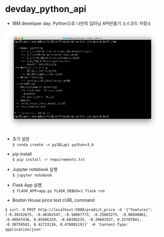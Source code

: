 # devday_python_api

- IBM developer day: Python으로 나만의 딥러닝 API만들기 소스코드 저장소

![file list](/screenshot.png)

- 초기 설정   
`$ conda create -n py3DLapi python=3.6`

- pip install  
`$ pip install -r requirements.txt`

- Jupyter notebook 실행  
`$ jupyter notebook`

- Flask App 실행  
`$ FLASK_APP=app.py FLASK_DEBUG=1 flask run`

- Boston House price test cURL command  
```shell
$ curl -X POST http://localhost:5000/predict_price -d '{"features": [-0.39242675, -0.48361547, -0.16087773, -0.25683275, -0.08840061, -0.49947436, 0.85606329, -0.68396235, -0.39603557, 0.15707841, -0.30759583, 0.42733126, 0.47880119]}' -H 'Content-Type: application/json'
```


